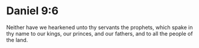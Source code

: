 # Daniel 9:6

Neither have we hearkened unto thy servants the prophets, which spake in thy name to our kings, our princes, and our fathers, and to all the people of the land.